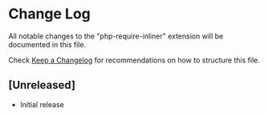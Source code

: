 # Change Log

All notable changes to the "php-require-inliner" extension will be documented in this file.

Check [Keep a Changelog](http://keepachangelog.com/) for recommendations on how to structure this file.

## [Unreleased]

- Initial release